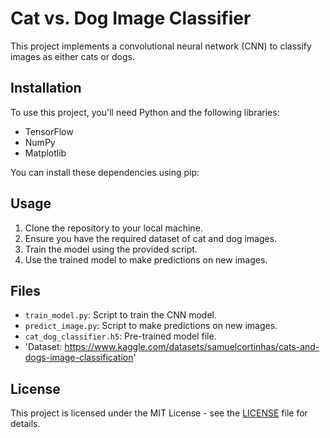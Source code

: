 # Cat vs. Dog Image Classifier

This project implements a convolutional neural network (CNN) to classify images as either cats or dogs.

## Installation

To use this project, you'll need Python and the following libraries:
- TensorFlow
- NumPy
- Matplotlib

You can install these dependencies using pip:

## Usage

1. Clone the repository to your local machine.
2. Ensure you have the required dataset of cat and dog images.
3. Train the model using the provided script.
4. Use the trained model to make predictions on new images.

## Files

- `train_model.py`: Script to train the CNN model.
- `predict_image.py`: Script to make predictions on new images.
- `cat_dog_classifier.h5`: Pre-trained model file.
- 'Dataset: https://www.kaggle.com/datasets/samuelcortinhas/cats-and-dogs-image-classification'


## License

This project is licensed under the MIT License - see the [LICENSE](LICENSE) file for details.
